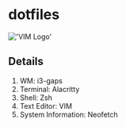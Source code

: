 # dotfiles

!['VIM Logo'](https://upload.wikimedia.org/wikipedia/commons/9/9f/Vimlogo.svg)
## Details
1. WM: i3-gaps
2. Terminal: Alacritty
3. Shell: Zsh
4. Text Editor: VIM
5. System Information: Neofetch
